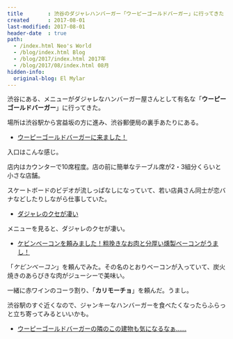 ```yaml
---
title        : 渋谷のダジャレハンバーガー「ウーピーゴールドバーガー」に行ってきた
created      : 2017-08-01
last-modified: 2017-08-01
header-date  : true
path:
  - /index.html Neo's World
  - /blog/index.html Blog
  - /blog/2017/index.html 2017年
  - /blog/2017/08/index.html 08月
hidden-info:
  original-blog: El Mylar
---
```


渋谷にある、メニューがダジャレなハンバーガー屋さんとして有名な「**ウーピーゴールドバーガー**」に行ってきた。

場所は渋谷駅から宮益坂の方に進み、渋谷郵便局の裏手あたりにある。

- [ウーピーゴールドバーガーに来ました！](https://www.instagram.com/p/BWUUT89g9FC/)

入口はこんな感じ。

店内はカウンターで10席程度。店の前に簡単なテーブル席が2・3組分くらいと小さな店舗。

スケートボードのビデオが流しっぱなしになっていて、若い店員さん同士が恋バナなどしたりしながら仕事していた。

- [ダジャレのクセが凄い](https://www.instagram.com/p/BWUUcLoACiG/)

メニューを見ると、ダジャレのクセが凄い。

- [ケビンベーコンを頼みました！粗挽きなお肉と分厚い燻製ベーコンがうまし！](https://www.instagram.com/p/BWUUmU5A-Ps/)

「_ケビンベーコン_」を頼んでみた。その名のとおりベーコンが入っていて、炭火焼きのあらびきな肉がジューシーで美味い。

一緒に赤ワインのコーラ割り、「**カリモーチョ**」を頼んだ。うまし。

渋谷駅のすぐ近くなので、ジャンキーなハンバーガーを食べたくなったらふらっと立ち寄ってみるといいかも。

- [ウーピーゴールドバーガーの隣のこの建物も気になるなぁ……](https://www.instagram.com/p/BWUUxoNgH2H/)
